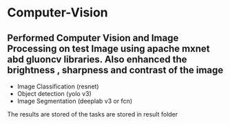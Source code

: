 # Computer-Vision
<h2>Performed Computer Vision and Image Processing on test Image using apache mxnet abd gluoncv libraries. Also enhanced the brightness , sharpness and contrast of the image</h2>
<ul>
<li>Image Classification (resnet)</li>
<li> Object detection (yolo v3)</li>
<li> Image Segmentation (deeplab v3 or fcn) </li>
</ul>
<p> The results are stored of the tasks are stored in result folder</p>